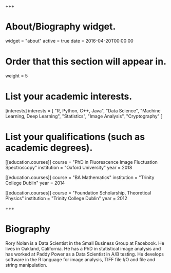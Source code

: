 +++
# About/Biography widget.
widget = "about"
active = true
date = 2016-04-20T00:00:00

# Order that this section will appear in.
weight = 5

# List your academic interests.
[interests]
  interests = [
    "R, Python, C++, Java",
    "Data Science",
    "Machine Learning, Deep Learning",
    "Statistics",
    "Image Analysis",
    "Cryptography"
  ]

# List your qualifications (such as academic degrees).
[[education.courses]]
  course = "PhD in Fluorescence Image Fluctuation Spectroscopy"
  institution = "Oxford University"
  year = 2018

[[education.courses]]
  course = "BA Mathematics"
  institution = "Trinity College Dublin"
  year = 2014
  
[[education.courses]]
  course = "Foundation Scholarship, Theoretical Physics"
  institution = "Trinity College Dublin"
  year = 2012
 
+++

# Biography

Rory Nolan is a Data Scientist in the Small Business Group at Facebook. He lives in Oakland, California. He has a PhD in statistical image analysis and has worked at Paddy Power as a Data Scientist in A/B testing. He develops software in the R language for image analysis, TIFF file I/O and file and string manipulation. 
